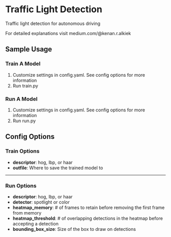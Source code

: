# Traffic Light Detection

Traffic light detection for autonomous driving


For detailed explanations visit medium.com/@kenan.r.alkiek 

## Sample Usage
### Train A Model

1. Customize settings in config.yaml. See config options for more information
2. Run train.py
    
### Run A Model

1. Customize settings in config.yaml. See config options for more information
2. Run run.py


## Config Options


### Train Options
* **descriptor**: hog, lbp, or haar
* **outfile**: Where to save the trained model to

      
***

### Run Options
* **descriptor**: hog, lbp, or haar
* **detector**: spotlight or color
* **heatmap_memory**: # of frames to retain before removing the first frame from memory
* **heatmap_threshold**: # of overlapping detections in the heatmap before accepting a detection 
* **bounding_box_size**: Size of the box to draw on detections